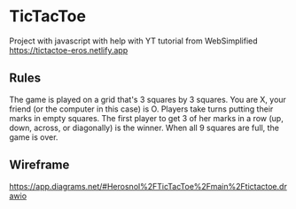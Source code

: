 
# TicTacToe

Project with javascript with help with YT tutorial from WebSimplified 
https://tictactoe-eros.netlify.app




## Rules
The game is played on a grid that's 3 squares by 3 squares.
    You are X, your friend (or the computer in this case) is O. Players take turns putting their marks in empty squares.
    The first player to get 3 of her marks in a row (up, down, across, or diagonally) is the winner.
    When all 9 squares are full, the game is over.
## Wireframe
https://app.diagrams.net/#Herosnol%2FTicTacToe%2Fmain%2Ftictactoe.drawio
 
